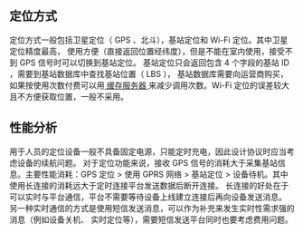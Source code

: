 ## 定位方式
定位方式一般包括卫星定位（ GPS 、北斗），基站定位和 Wi-Fi 定位。其中卫星定位精度最高，
使用方便（直接返回位置经纬度），但是不能在室内使用，接受不到 GPS 信号时可以切换到基站定位。
基站定位只会返回包含 4 个字段的基站 ID ，需要到基站数据库中查找基站位置（ LBS ），
基站数据库需要向运营商购买，
如果按使用次数付费可以用[ 缓存服务器 ](https://github.com/P01son6415/lbs-cache "lbs-cache")
来减少调用次数。Wi-Fi 定位的误差较大且不方便获取位置，一般不采用。   
 
## 性能分析
用于人员的定位设备一般不具备固定电源，只能定时充电，因此设计协议时应当考虑设备的续航问题。
对于定位功能来说，接收 GPS 信号的消耗大于采集基站信息。主要性能消耗：GPS 定位 > 
使用 GPRS 网络 > 基站定位 > 设备待机。其中使用长连接的消耗远大于定时连接平台发送数据后断开连接。
长连接的好处在于可以实时与平台通信，平台不需要等待设备上线建立连接后再向设备发送消息。
另一种实时通信的方式是使用短信发送消息，可以作为补充来发生实时性需求强的消息（例如设备关机、
实时定位等），需要短信发送平台同时也要考虑费用问题。